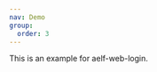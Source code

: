 ```yaml
---
nav: Demo
group:
  order: 3
---
```


This is an example for aelf-web-login.

<code src="./demo.tsx"></code>
